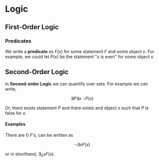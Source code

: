 # Logic

## First-Order Logic

### Predicates

We write a **predicate** as $F(x)$ for some statement $F$ and some object $x$. For example, we could let $P(x)$ be the statement "$x$ is even" for some object $x$.


## Second-Order Logic

In **Second-order Logic** we can quantify over sets. For example we can write,

$$
    \exists P \exists x ~\neg P(x)
$$

Or, there exists statement $P$ and there exists and object $x$ such that $P$ is false for $x$.

#### Examples

There are $0$ $F$'s, can be written as

$$
    \neg \exists x F(x)
$$

or in shorthand, $\exists_0 x F(x)$.
